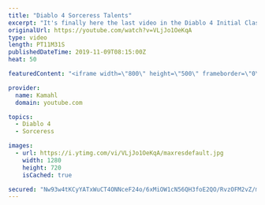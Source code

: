```yaml
---
title: "Diablo 4 Sorceress Talents"
excerpt: "It's finally here the last video in the Diablo 4 Initial Class Over View series. This video is going to cover the Diablo 4 Sorceress Talents Tree. #Diablo4 ..."
originalUrl: https://youtube.com/watch?v=VLjJo1OeKqA
type: video
length: PT11M31S
publishedDateTime: 2019-11-09T08:15:00Z
heat: 50

featuredContent: "<iframe width=\"800\" height=\"500\" frameborder=\"0\" src=\"https://www.youtube.com/embed/VLjJo1OeKqA\" allow=\"accelerometer; autoplay; encrypted-media; gyroscope; picture-in-picture\" allowfullscreen></iframe>"

provider:
  name: Kamahl
  domain: youtube.com

topics:
  - Diablo 4
  - Sorceress

images:
  - url: https://i.ytimg.com/vi/VLjJo1OeKqA/maxresdefault.jpg
    width: 1280
    height: 720
    isCached: true

secured: "Nw93w4tKCyYATxWuCT4ONNceF24o/6xMiOW1cN56QH3foE2QO/RvzOFM2vZ/mQLxNkn5QRrpV3lEdK7lcZmh787gVT+skRweaHebEaqSxsk/5um4uIJosdCB5dLft/TfazmvSAMhkbl9kaHJgH1uOPtqLV+VQgJHoZ480tt/AciqcibNDnL2W3EohjC0xeMd76P+i0xo7hgGUzig7Vu2hhwiy0grWz21i12gh1AHd02Vv8v75tcDzL7qHkBQgohdSoT9GDciipkyBKPBwBLvCoYSsaVd3M8xMH+LPL377AMOhPuNunkcbbsvpE+ZJayMOGzqYqDxB69X6kvFkEPu4V8qr0XJ9JB0bMIQdZsRIGkpEX8Y1M0RV5P69qp2yqsHy/JkVeqr2T2ZCaSqINFRakAO/PJAcd6fCmi9uiFweZQ=;s4b8+emVT/PS/J6pEiPLpQ=="
---
```


